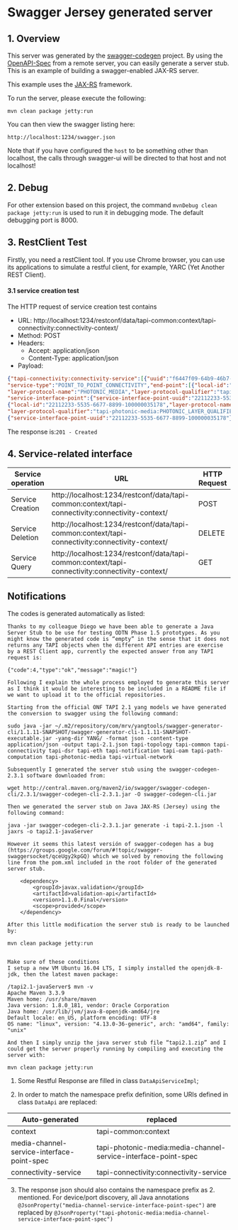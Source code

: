 # Swagger Jersey generated server

## 1. Overview
This server was generated by the [swagger-codegen](https://github.com/swagger-api/swagger-codegen) project. By using the 
[OpenAPI-Spec](https://github.com/swagger-api/swagger-core/wiki) from a remote server, you can easily generate a server stub.  This
is an example of building a swagger-enabled JAX-RS server.

This example uses the [JAX-RS](https://jax-rs-spec.java.net/) framework.

To run the server, please execute the following:

```
mvn clean package jetty:run
```

You can then view the swagger listing here:

```
http://localhost:1234/swagger.json
```

Note that if you have configured the `host` to be something other than localhost, the calls through
swagger-ui will be directed to that host and not localhost!

## 2. Debug

For other extension based on this project, the command `mvnDebug clean package jetty:run` is used to run it in debugging
mode. The default debugging port is 8000.

## 3. RestClient Test

Firstly, you need a restClient tool. If you use Chrome browser, you can use its applications to simulate a restful client, 
for example, YARC (Yet Another REST Client).

#### 3.1 service creation test

The HTTP request of service creation test contains
* URL: http://localhost:1234/restconf/data/tapi-common:context/tapi-connectivity:connectivity-context/
* Method: POST
* Headers:
  * Accept: application/json
  * Content-Type: application/json
* Payload: 
```json
{"tapi-connectivity:connectivity-service":[{"uuid":"f6447f09-64b9-46b7-b386-47dc71a2876d","service-layer":"PHOTONIC_MEDIA",
"service-type":"POINT_TO_POINT_CONNECTIVITY","end-point":[{"local-id":"22112233-5535-6677-8899-100000035182",
"layer-protocol-name":"PHOTONIC_MEDIA","layer-protocol-qualifier":"tapi-photonic-media:PHOTONIC_LAYER_QUALIFIER_NMC",
"service-interface-point":{"service-interface-point-uuid":"22112233-5535-6677-8899-100000035182"}},
{"local-id":"22112233-5535-6677-8899-100000035178","layer-protocol-name":"PHOTONIC_MEDIA",
"layer-protocol-qualifier":"tapi-photonic-media:PHOTONIC_LAYER_QUALIFIER_NMC","service-interface-point":
{"service-interface-point-uuid":"22112233-5535-6677-8899-100000035178"}}]}]}
```
The response is:`201 - Created`


## 4. Service-related interface

| Service operation | URL | HTTP Request |
| ---- | ---- | ---- |
| Service Creation | http://localhost:1234/restconf/data/tapi-common:context/tapi-connectivity:connectivity-context/ | POST |
| Service Deletion | http://localhost:1234/restconf/data/tapi-common:context/tapi-connectivity:connectivity-context/ | DELETE |
| Service Query    | http://localhost:1234/restconf/data/tapi-common:context/tapi-connectivity:connectivity-context/ | GET |

## Notifications
The codes is generated automatically as listed:

    Thanks to my colleague Diego we have been able to generate a Java Server Stub to be use for testing ODTN Phase 1.5 prototypes. As you might know the generated code is “empty” in the sense that it does not returns any TAPI objects when the different API entries are exercise by a REST Client app, currently the expected answer from any TAPI request is:
     
    {"code":4,"type":"ok","message":"magic!"}
     
    Following I explain the whole process employed to generate this server as I think it would be interesting to be included in a README file if we want to upload it to the official repositories.
     
    Starting from the official ONF TAPI 2.1 yang models we have generated the conversion to swagger using the following command:
     
    sudo java -jar ~/.m2/repository/com/mrv/yangtools/swagger-generator-cli/1.1.11-SNAPSHOT/swagger-generator-cli-1.1.11-SNAPSHOT-executable.jar -yang-dir YANG/ -format json -content-type application/json -output tapi-2.1.json tapi-topology tapi-common tapi-connectivity tapi-dsr tapi-eth tapi-notification tapi-oam tapi-path-computation tapi-photonic-media tapi-virtual-network
     
    Subsequently I generated the server stub using the swagger-codegen-2.3.1 software downloaded from:
     
    wget http://central.maven.org/maven2/io/swagger/swagger-codegen-cli/2.3.1/swagger-codegen-cli-2.3.1.jar -O swagger-codegen-cli.jar
     
    Then we generated the server stub on Java JAX-RS (Jersey) using the following command:
     
    java -jar swagger-codegen-cli-2.3.1.jar generate -i tapi-2.1.json -l jaxrs -o tapi2.1-javaServer
     
    However it seems this latest versión of swagger-codegen has a bug (https://groups.google.com/forum/#!topic/swagger-swaggersocket/qceUgy2kpGQ) which we solved by removing the following line from the pom.xml included in the root folder of the generated server stub.
     
        <dependency>
        	<groupId>javax.validation</groupId>
        	<artifactId>validation-api</artifactId>
        	<version>1.1.0.Final</version>
            <scope>provided</scope>
        </dependency>
     
    After this little modification the server stub is ready to be launched by:
     
    mvn clean package jetty:run
    
    
    Make sure of these conditions
    I setup a new VM Ubuntu 16.04 LTS, I simply installed the openjdk-8-jdk, then the latest maven package:
     
    /tapi2.1-javaServer$ mvn -v
    Apache Maven 3.3.9
    Maven home: /usr/share/maven
    Java version: 1.8.0_181, vendor: Oracle Corporation
    Java home: /usr/lib/jvm/java-8-openjdk-amd64/jre
    Default locale: en_US, platform encoding: UTF-8
    OS name: "linux", version: "4.13.0-36-generic", arch: "amd64", family: "unix"
     
    And then I simply unzip the java server stub file “tapi2.1.zip” and I could get the server properly running by compiling and executing the server with:
     
    mvn clean package jetty:run


1. Some Restful Response are filled in class `DataApiServiceImpl`;

2. In order to match the namespace prefix definition, some URIs defined in class `DataApi` are replaced:

| Auto-generated | replaced |
| ---- | ---- |
| context | tapi-common:context |
| media-channel-service-interface-point-spec | tapi-photonic-media:media-channel-service-interface-point-spec |
| connectivity-service | tapi-connectivity:connectivity-service |

3. The response json should also contains the namespace prefix as 2. mentioned. 
For device/port discovery, all Java annotations `@JsonProperty("media-channel-service-interface-point-spec")`
are replaced by `@JsonProperty("tapi-photonic-media:media-channel-service-interface-point-spec")`